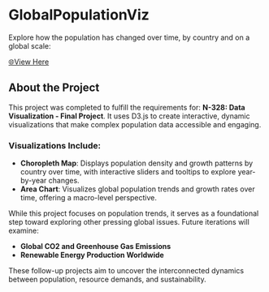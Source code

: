 # GlobalPopulationViz

Explore how the population has changed over time, by country and on a global scale:

[🌐View Here](https://boncz.github.io/GlobalPopulationViz/visualization.html)

## About the Project

This project was completed to fulfill the requirements for: **N-328: Data Visualization - Final Project**. It uses D3.js to create interactive, dynamic visualizations that make complex population data accessible and engaging.

### Visualizations Include:
- **Choropleth Map**: Displays population density and growth patterns by country over time, with interactive sliders and tooltips to explore year-by-year changes.
- **Area Chart**: Visualizes global population trends and growth rates over time, offering a macro-level perspective.

While this project focuses on population trends, it serves as a foundational step toward exploring other pressing global issues. Future iterations will examine:
- **Global CO2 and Greenhouse Gas Emissions**
- **Renewable Energy Production Worldwide**

These follow-up projects aim to uncover the interconnected dynamics between population, resource demands, and sustainability.
